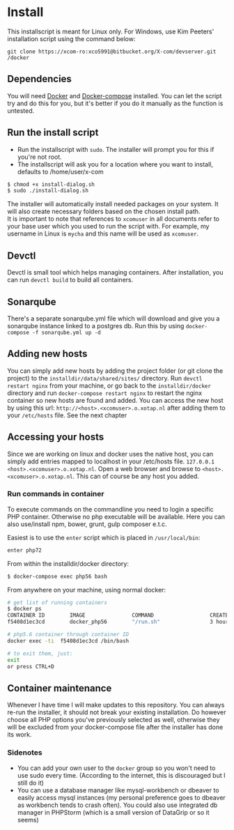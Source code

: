 # Install
This installscript is meant for Linux only. For Windows, use Kim Peeters' installation script using the command below:
```
git clone https://xcom-ro:xco5991@bitbucket.org/X-com/devserver.git /docker
```
## Dependencies
You will need [Docker](https://docs.docker.com/install/) and [Docker-compose](https://docs.docker.com/compose/install/) installed. You can let the script try and do this for you, but it's better if you do it manually as the function is untested.

## Run the install script
* Run the installscript with `sudo`. The installer will prompt you for this if you're not root.
* The installscript will ask you for a location where you want to install, defaults to /home/user/x-com
```bash
$ chmod +x install-dialog.sh
$ sudo ./install-dialog.sh
```
The installer will automatically install needed packages on your system. It will also create necessary folders based on the chosen install path.  
It is important to note that references to `xcomuser` in all documents refer to your base user which you used to run the script with. For example, my username in Linux is `mycha` and this name will be used as `xcomuser`.

## Devctl
Devctl is small tool which helps managing containers. After installation, you can run `devctl build` to build all containers.

## Sonarqube
There's a separate sonarqube.yml file which will download and give you a sonarqube instance linked to a postgres db. Run this by using `docker-compose -f sonarqube.yml up -d`

## Adding new hosts
You can simply add new hosts by adding the project folder (or git clone the project) to the `installdir/data/shared/sites/` directory. 
Run `devctl restart nginx` from your machine, or go back to the `installdir/docker` directory and run `docker-compose restart nginx` to restart the nginx container so new hosts are found and added. You can access the new host by using this url: `http://<host>.<xcomuser>.o.xotap.nl` after adding them to your `/etc/hosts` file. See the next chapter

## Accessing your hosts
Since we are working on linux and docker uses the native host, you can simply add entries mapped to localhost in your /etc/hosts file. `127.0.0.1 <host>.<xcomuser>.o.xotap.nl`.
Open a web browser and browse to `<host>.<xcomuser>.o.xotap.nl`. This can of course be any host you added.

### Run commands in container
To execute commands on the commandline you need to login a specific PHP container. Otherwise no php executable will be available. Here you can also use/install npm, bower, grunt, gulp composer e.t.c.

Easiest is to use the `enter` script which is placed in `/usr/local/bin`:
```bash
enter php72
```

From within the installdir/docker directory:

```bash
$ docker-compose exec php56 bash
```
From anywhere on your machine, using normal docker:
```bash
# get list of running containers
$ docker ps
CONTAINER ID        IMAGE               COMMAND                  CREATED             STATUS              PORTS               NAMES
f5408d1ec3cd        docker_php56        "/run.sh"                3 hours ago         Up 3 hours                              docker_php56_1

# php5.6 container through container ID
docker exec -ti  f5408d1ec3cd /bin/bash

# to exit them, just:
exit
or press CTRL+D
```

## Container maintenance
Whenever I have time I will make updates to this repository. You can always re-run the installer, it should not break your existing installation. Do however choose all PHP options you've previously selected as well, otherwise they will be excluded from your docker-compose file after the installer has done its work.

### Sidenotes
- You can add your own user to the `docker` group so you won't need to use sudo every time. (According to the internet, this is discouraged but I still do it)
- You can use a database manager like mysql-workbench or dbeaver to easily access mysql instances (my personal preference goes to dbeaver as workbench tends to crash often). You could also use integrated db manager in PHPStorm (which is a small version of DataGrip or so it seems)

